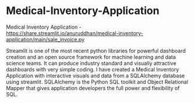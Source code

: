 # Medical-Inventory-Application
Medical Inventory Application -
https://share.streamlit.io/anuruddhan/medical-inventory-application/main/sale_invoice.py



Streamlit is one of the most recent python libraries for powerful dashboard creation and an open source framework for machine learning and data science teams. It can produce industry standard and visually attractive dashboards with very simple coding. I have created a Medical Inventory Application with interactive visuals and data from a SQLAlchemy database using streamlit.
                SQLAlchemy is the Python SQL toolkit and Object Relational Mapper that gives application developers the full power and flexibility of SQL.
